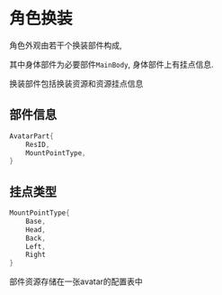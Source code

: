 # 角色换装

角色外观由若干个换装部件构成,

其中身体部件为必要部件`MainBody`,
身体部件上有挂点信息.


换装部件包括换装资源和资源挂点信息

## 部件信息

```cs
AvatarPart{
    ResID,
    MountPointType,
}
```

## 挂点类型

```cs
MountPointType{
    Base,
    Head,
    Back,
    Left,
    Right
}
```

部件资源存储在一张avatar的配置表中

